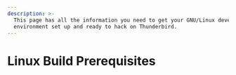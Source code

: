 ```yaml
---
description: >-
  This page has all the information you need to get your GNU/Linux development
  environment set up and ready to hack on Thunderbird.
---
```


# Linux Build Prerequisites

